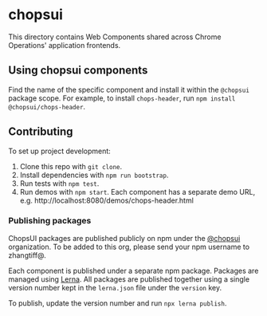 # chopsui

This directory contains Web Components shared across Chrome Operations' application frontends.

## Using chopsui components

Find the name of the specific component and install it within the `@chopsui` package scope. For example, to install `chops-header`, run `npm install @chopsui/chops-header`.

## Contributing

To set up project development:
1. Clone this repo with `git clone`.
2. Install dependencies with `npm run bootstrap`.
3. Run tests with `npm test`.
4. Run demos with `npm start`. Each component has a separate demo URL, e.g. http://localhost:8080/demos/chops-header.html

### Publishing packages

ChopsUI packages are published publicly on npm under the [@chopsui](https://www.npmjs.com/settings/chopsui/packages) organization. To be added to this org, please send your npm username to zhangtiff@.

Each component is published under a separate npm package. Packages are managed using [Lerna](https://lernajs.io/). All packages are published together using a single version number kept in the `lerna.json` file under the `version` key.

To publish, update the version number and run `npx lerna publish`.